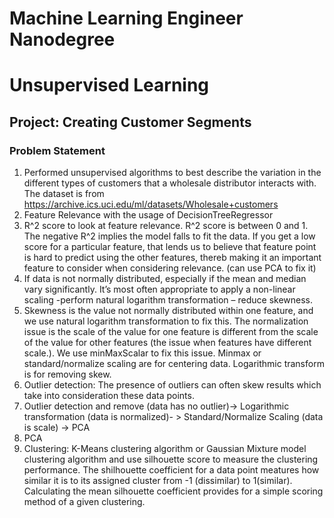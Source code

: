# **Machine Learning Engineer Nanodegree**
# Unsupervised Learning
## Project: Creating Customer Segments

### Problem Statement
1.	Performed unsupervised algorithms to best describe the variation in the different types of customers that a wholesale distributor interacts with. The dataset is from https://archive.ics.uci.edu/ml/datasets/Wholesale+customers
2.	Feature Relevance with the usage of DecisionTreeRegressor
3.	R^2 score to look at feature relevance. R^2 score is between 0 and 1. The negative R^2 implies the model falls to fit the data. If you get a low score for a particular feature, that lends us to believe that feature point is hard to predict using the other features, thereb making it an important feature to consider when considering relevance. (can use PCA to fix it)
4.	If data is not normally distributed, especially if the mean and median vary significantly. It’s most often appropriate to apply a non-linear scaling -perform natural logarithm transformation – reduce skewness.
5.	Skewness is the value not normally distributed within one feature, and we use natural logarithm transformation to fix this. The normalization issue is the scale of the value for one feature is different from the scale of the value for other features (the issue when features have different scale.).  We use minMaxScalar to fix this issue. Minmax or standard/normalize scaling are for centering data. Logarithmic transform is for removing skew. 
6.	Outlier detection: The presence of outliers can often skew results which take into consideration these data points. 
7.	Outlier detection and remove (data has no outlier)-> Logarithmic transformation (data is normalized)- > Standard/Normalize Scaling (data is scale) -> PCA
8.	PCA
9.	Clustering: K-Means clustering algorithm or Gaussian Mixture model clustering algorithm and use silhouette score to measure the clustering performance. The shilhouette coefficient for a data point meatures how similar it is to its assigned cluster from -1 (dissimilar) to 1(similar). Calculating the mean silhouette coefficient provides for a simple scoring method of a given clustering.
